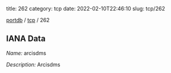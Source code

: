 title: 262
category: tcp
date: 2022-02-10T22:46:10
slug: tcp/262

[portdb](/) / [tcp](/category/tcp.html) / 262


## IANA Data

_Name:_ arcisdms

_Description:_ Arcisdms

